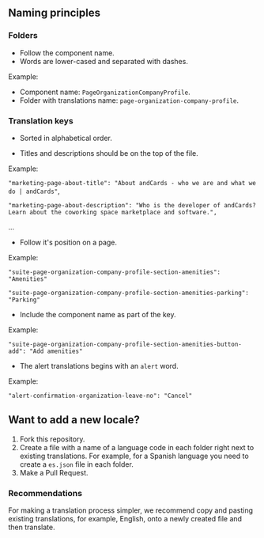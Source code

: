 ## Naming principles

### Folders

- Follow the component name.
- Words are lower-cased and separated with dashes.

Example:

- Component name: `PageOrganizationCompanyProfile`.
- Folder with translations name: `page-organization-company-profile`.

### Translation keys

- Sorted in alphabetical order.

- Titles and descriptions should be on the top of the file.

Example: 

`"marketing-page-about-title": "About andCards - who we are and what we do | andCards"`,

`"marketing-page-about-description": "Who is the developer of andCards? Learn about the coworking space marketplace and software.",`

...

- Follow it's position on a page.

Example: 

`"suite-page-organization-company-profile-section-amenities": "Amenities"`

`"suite-page-organization-company-profile-section-amenities-parking": "Parking"`

- Include the component name as part of the key.

Example:

`"suite-page-organization-company-profile-section-amenities-button-add": "Add amenities"`

- The alert translations begins with an `alert` word. 

Example:

`"alert-confirmation-organization-leave-no": "Cancel"`

## Want to add a new locale?

1. Fork this repository.
2. Create a file with a name of a language code in each folder right next to existing translations. For example, for a Spanish language you need to create a `es.json` file in each folder.
3. Make a Pull Request.

### Recommendations

For making a translation process simpler, we recommend copy and pasting existing translations, for example, English, onto a newly created file and then translate.
